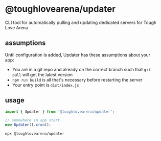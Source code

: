 # @toughlovearena/updater

CLI tool for automatically pulling and updating dedicated servers for Tough Love Arena

## assumptions

Until configuration is added, Updater has these assumptions about your app:

- You are in a git repo and already on the correct branch such that `git pull` will get the latest version
- `npm run build` is all that's necessary before restarting the server
- Your entry point is `dist/index.js`

## usage

```js
import { Updater } from '@toughlovearena/updater';

// somewhere in app start
new Updater().cron();
```

```bash
npx @toughlovearena/updater
```
